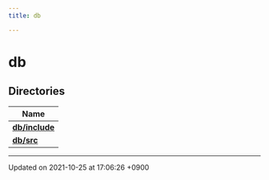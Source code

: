 ```yaml
---
title: db

---
```


# db



## Directories

| Name           |
| -------------- |
| **[db/include](/Files/dir_bbe96734317c80bcbdb5bcabe6c76e5b#dir-db/include)**  |
| **[db/src](/Files/dir_ace9ca61355a499a01a7d4b1c073fc3f#dir-db/src)**  |






-------------------------------

Updated on 2021-10-25 at 17:06:26 +0900
